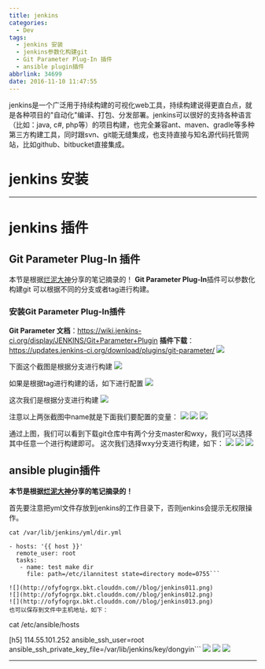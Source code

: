 ```yaml
---
title: jenkins
categories:
  - Dev
tags:
  - jenkins 安装
  - jenkins参数化构建git
  - Git Parameter Plug-In 插件
  - ansible plugin插件
abbrlink: 34699
date: 2016-11-10 11:47:55
---
```


jenkins是一个广泛用于持续构建的可视化web工具，持续构建说得更直白点，就是各种项目的"自动化"编译、打包、分发部署。jenkins可以很好的支持各种语言（比如：java, c#, php等）的项目构建，也完全兼容ant、maven、gradle等多种第三方构建工具，同时跟svn、git能无缝集成，也支持直接与知名源代码托管网站，比如github、bitbucket直接集成。

# jenkins 安装






---

# jenkins 插件
## Git Parameter Plug-In 插件
本节是根据[烂泥大神](http://www.ilanni.com/)分享的笔记摘录的！
**Git Parameter Plug-In**插件可以参数化构建git 可以根据不同的分支或者tag进行构建。

### 安装**Git Parameter Plug-In**插件

**Git Parameter 文档**：https://wiki.jenkins-ci.org/display/JENKINS/Git+Parameter+Plugin
**插件下载**：https://updates.jenkins-ci.org/download/plugins/git-parameter/
![](http://ofyfogrgx.bkt.clouddn.com//blog/jenkins001.png)

下面这个截图是根据分支进行构建
![](http://ofyfogrgx.bkt.clouddn.com//blog/jenkins002.png)

如果是根据tag进行构建的话，如下进行配置
![](http://ofyfogrgx.bkt.clouddn.com//blog/jenkins003.png)

这次我们是根据分支进行构建
![](http://ofyfogrgx.bkt.clouddn.com//blog/jenkins004.png)

注意以上两张截图中name就是下面我们要配置的变量：
![](http://ofyfogrgx.bkt.clouddn.com//blog/jenkins005.png)
![](http://ofyfogrgx.bkt.clouddn.com//blog/jenkins006.png)
![](http://ofyfogrgx.bkt.clouddn.com//blog/jenkins007.png)

通过上图，我们可以看到下载git仓库中有两个分支master和wxy，我们可以选择其中任意一个进行构建即可。
这次我们选择wxy分支进行构建，如下：
![](http://ofyfogrgx.bkt.clouddn.com//blog/jenkins008.png)
![](http://ofyfogrgx.bkt.clouddn.com//blog/jenkins009.png)
![](http://ofyfogrgx.bkt.clouddn.com//blog/jenkins010.png)


## ansible plugin插件

**本节是根据[烂泥大神](http://www.ilanni.com/)分享的笔记摘录的！**

首先要注意把yml文件存放到jenkins的工作目录下，否则jenkins会提示无权限操作。
```
cat /var/lib/jenkins/yml/dir.yml
 
- hosts: '{{ host }}'
  remote_user: root
  tasks:
   - name: test make dir
     file: path=/etc/ilannitest state=directory mode=0755```

![](http://ofyfogrgx.bkt.clouddn.com//blog/jenkins011.png)
![](http://ofyfogrgx.bkt.clouddn.com//blog/jenkins012.png)
![](http://ofyfogrgx.bkt.clouddn.com//blog/jenkins013.png)
也可以保存到文件中主机地址，如下：
```
cat /etc/ansible/hosts 

[h5]
114.55.101.252  ansible_ssh_user=root ansible_ssh_private_key_file=/var/lib/jenkins/key/dongyin```
![](http://ofyfogrgx.bkt.clouddn.com//blog/jenkins014.png)
![](http://ofyfogrgx.bkt.clouddn.com//blog/jenkins015.png)
![](http://ofyfogrgx.bkt.clouddn.com//blog/jenkins016.png)


---
